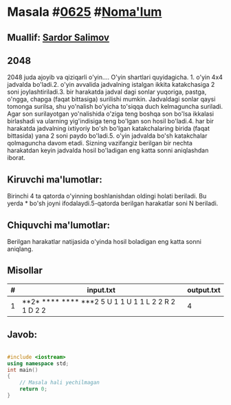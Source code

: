 
<h1>Masala #<a href="https://robocontest.uz/tasks/0625">0625</a> #<a href="https://robocontest.uz/tasks?category=1">Noma'lum</a></h1>
<h2> Muallif: <a href="https://robocontest.uz/profile/ds_forrest">Sardor Salimov</a></h2>
<h2>2048</h2>
<p>2048 juda ajoyib va qiziqarli o'yin.... O'yin shartlari quyidagicha.
1. o'yin 4x4 jadvalda bo'ladi.2. o'yin avvalida jadvalning istalgan ikkita katakchasiga 2 soni joylashtiriladi.3. bir harakatda jadval dagi sonlar yuqoriga, pastga, o'ngga, chapga (faqat bittasiga) surilishi mumkin. Jadvaldagi sonlar qaysi tomonga surilsa, shu yo'nalish bo'yicha to'siqqa duch kelmaguncha suriladi. Agar son surilayotgan yo'nalishida o'ziga teng boshqa son bo'lsa ikkalasi birlashadi va ularning yig'indisiga teng bo'lgan son hosil bo'ladi.4. har bir harakatda jadvalning ixtiyoriy bo'sh bo'lgan katakchalaring birida (faqat bittasida) yana 2 soni paydo bo'ladi.5. o'yin jadvalda bo'sh katakchalar qolmaguncha davom etadi.
Sizning vazifangiz berilgan bir nechta harakatdan keyin jadvalda hosil bo'ladigan eng katta sonni aniqlashdan iborat.</p>
<h2>Kiruvchi ma'lumotlar:</h2>
<p>Birinchi 4 ta qatorda o'yinning boshlanishdan oldingi holati beriladi. Bu yerda * bo'sh joyni ifodalaydi.5-qatorda berilgan harakatlar soni N beriladi.</p>
<h2>Chiquvchi ma'lumotlar:</h2>
<p>Berilgan harakatlar natijasida o'yinda hosil boladigan eng katta sonni aniqlang.</p>
<h2>Misollar</h2>
<table>
    <thead>
        <tr>
            <th>#</th>
            <th>input.txt</th>
            <th>output.txt</th>
        </tr>
    </thead>
    <tbody>
            <tr>
                <td>1</td>
                <td>**2*
****
****
***2
5
U 1 1
U 1 1
L 2 2
R 2 1
D 2 2</td>
                <td>4</td>
            </tr>
    </tbody>
    </table>
    
<h2>Javob:</h2>

######
```cpp
#include <iostream>
using namespace std;
int main()
{
    // Masala hali yechilmagan
    return 0;
}
```
